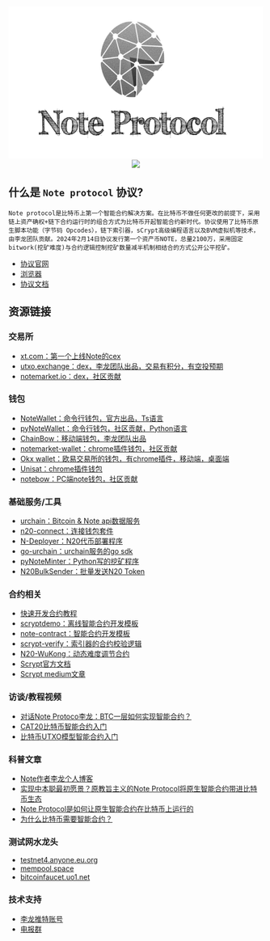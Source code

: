 <div align=center>
<img src="./note.png"  height="300" />
</div>
<div align=center>
<img src="https://cdn.rawgit.com/sindresorhus/awesome/d7305f38d29fed78fa85652e3a63e154dd8e8829/media/badge.svg"/>
</div>

<!-- [English](./README-en.md) | 简体中文 -->

## 什么是 `Note protocol` 协议?
    Note protocol是比特币上第一个智能合约解决方案。在比特币不做任何更改的前提下，采用链上资产确权+链下合约运行时的组合方式为比特币开起智能合约新时代。协议使用了比特币原生脚本功能（字节码 Opcodes），链下索引器，sCrypt高级编程语言以及BVM虚拟机等技术，由李龙团队贡献。2024年2月14日协议发行第一个资产币NOTE，总量2100万，采用固定bitwork(挖矿难度)与合约逻辑控制挖矿数量减半机制相结合的方式公开公平挖矿。

- [协议官网](https://noteprotocol.org/zh/)
- [浏览器](https://explorer.noteprotocol.org/)
- [协议文档](https://noteprotocol.org/zh/docs/protocol/)

## 资源链接

### 交易所
- [xt.com：第一个上线Note的cex](https://www.xt.com/zh-CN/trade/note_usdt)
- [utxo.exchange：dex，李龙团队出品，交易有积分，有空投预期](https://utxo.exchange/zh/n20)
- [notemarket.io：dex，社区贡献](https://alpha.notemarket.io/)

### 钱包
- [NoteWallet：命令行钱包，官方出品，Ts语言](https://github.com/NoteProtocol/NoteWallet)
- [pyNoteWallet：命令行钱包，社区贡献，Python语言](https://github.com/NoteScan/pyNoteWallet)
- [ChainBow：移动端钱包，李龙团队出品](https://chainbow.io/)
- [notemarket-wallet：chrome插件钱包，社区贡献](https://github.com/notemarketio/notemarket-wallet)
- [Okx wallet：欧易交易所的钱包，有chrome插件，移动端，桌面端](https://www.okx.com/zh-hans/web3)
- [Unisat：chrome插件钱包](https://chromewebstore.google.com/detail/unisat-wallet/ppbibelpcjmhbdihakflkdcoccbgbkpo?utm_source=ext_app_menu)
- [notebow：PC端note钱包，社区贡献](https://notebow.org/)

### 基础服务/工具
- [urchain：Bitcoin & Note api数据服务](https://btc.urchain.com/)
- [n20-connect：连接钱包套件](https://github.com/NoteScan/pyNoteWallet)
- [N-Deployer：N20代币部署程序](https://github.com/NoteScan/N-Deployer)
- [go-urchain：urchain服务的go sdk](https://github.com/xianb/go-urchain)
- [pyNoteMinter：Python写的挖矿程序](https://github.com/NoteScan/pyNoteWallet)
- [N20BulkSender：批量发送N20 Token](https://github.com/notenationio/N20BulkSender)

### 合约相关
- [快速开发合约教程](https://noteprotocol.org/zh/docs/tutorial/quick-start)
- [scryptdemo：离线智能合约开发模板](https://github.com/NoteProtocol/scryptdemo)
- [note-contract：智能合约开发模板](https://github.com/NoteProtocol/note-contract)
- [scrypt-verify：索引器的合约校验逻辑 ](https://github.com/NoteProtocol/scrypt-verify)
- [N20-WuKong：动态难度调节合约](https://github.com/NoteScan/N20-WuKong)
- [Scrypt官方文档](https://docs.scrypt.io/)
- [Scrypt medium文章](https://scryptplatform.medium.com/)

### 访谈/教程视频
- [对话Note Protoco李龙：BTC一层如何实现智能合约？](https://www.youtube.com/watch?v=1TFwDenQv7Y)
- [CAT20比特币智能合约入门](https://www.youtube.com/watch?v=D_TEgwvSw8g)
- [比特币UTXO模型智能合约入门](https://www.youtube.com/watch?v=odK4tYwYlaY)

### 科普文章
- [Note作者李龙个人博客](https://lilong.net/)
- [实现中本聪最初愿景？原教旨主义的Note Protocol将原生智能合约带进比特币生态](https://medium.com/@NoteNation/%E5%AE%9E%E7%8E%B0%E4%B8%AD%E6%9C%AC%E8%81%AA%E6%9C%80%E5%88%9D%E6%84%BF%E6%99%AF-%E5%8E%9F%E6%95%99%E6%97%A8%E4%B8%BB%E4%B9%89%E7%9A%84note-protocol%E5%B0%86%E5%8E%9F%E7%94%9F%E6%99%BA%E8%83%BD%E5%90%88%E7%BA%A6%E5%B8%A6%E8%BF%9B%E6%AF%94%E7%89%B9%E5%B8%81%E7%94%9F%E6%80%81-06e63e8b6350)
- [Note Protocol是如何让原生智能合约在比特币上运行的](https://medium.com/@NoteNation/note-protocol%E6%98%AF%E5%A6%82%E4%BD%95%E8%AE%A9%E5%8E%9F%E7%94%9F%E6%99%BA%E8%83%BD%E5%90%88%E7%BA%A6%E5%9C%A8%E6%AF%94%E7%89%B9%E5%B8%81%E4%B8%8A%E8%BF%90%E8%A1%8C%E7%9A%84-3506a47f3aa9)
- [为什么比特币需要智能合约？](https://medium.com/@NoteNation/%E4%B8%BA%E4%BB%80%E4%B9%88%E6%AF%94%E7%89%B9%E5%B8%81%E9%9C%80%E8%A6%81%E6%99%BA%E8%83%BD%E5%90%88%E7%BA%A6-0f8d037db51e)

### 测试网水龙头
- [testnet4.anyone.eu.org](https://testnet4.anyone.eu.org/)
- [mempool.space](https://mempool.space/zh/testnet4/faucet)
- [bitcoinfaucet.uo1.net](https://bitcoinfaucet.uo1.net/send.php)

### 技术支持
- [李龙推特账号](https://x.com/lilong)
- [电报群](https://t.me/NoteProtocol_org)
